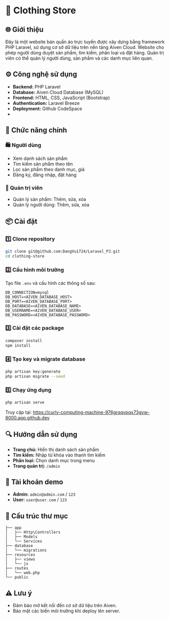 # 🛒 Clothing Store

## 🌐 Giới thiệu
Đây là một website bán quần áo trực tuyến được xây dựng bằng framework PHP Laravel, sử dụng cơ sở dữ liệu trên nền tảng Aiven Cloud. Website cho phép người dùng duyệt sản phẩm, tìm kiếm, phân loại và đặt hàng. Quản trị viên có thể quản lý người dùng, sản phẩm và các danh mục liên quan.

## ⚙️ Công nghệ sử dụng
- **Backend:** PHP Laravel
- **Database:** Aiven Cloud Database (MySQL)
- **Frontend:** HTML, CSS, JavaScript (Bootstrap)
- **Authentication:** Laravel Breeze
- **Deployment:** Github CodeSpace
- 
## 🚀 Chức năng chính
### 🛍️ Người dùng
- Xem danh sách sản phẩm
- Tìm kiếm sản phẩm theo tên
- Lọc sản phẩm theo danh mục, giá
- Đăng ký, đăng nhập, đặt hàng

### 🔑 Quản trị viên
- Quản lý sản phẩm: Thêm, sửa, xóa
- Quản lý người dùng: Thêm, sửa, xóa

## 📦 Cài đặt

### 1️⃣ Clone repository
```bash
git clone git@github.com:DangVu1724/Laravel_PJ.git
cd clothing-store
```

### 2️⃣ Cấu hình môi trường
Tạo file `.env` và cấu hình các thông số sau:
```plaintext
DB_CONNECTION=mysql
DB_HOST=<AIVEN_DATABASE_HOST>
DB_PORT=<AIVEN_DATABASE_PORT>
DB_DATABASE=<AIVEN_DATABASE_NAME>
DB_USERNAME=<AIVEN_DATABASE_USER>
DB_PASSWORD=<AIVEN_DATABASE_PASSWORD>
```

### 3️⃣ Cài đặt các package
```bash
composer install
npm install
```

### 4️⃣ Tạo key và migrate database
```bash
php artisan key:generate
php artisan migrate --seed
```

### 5️⃣ Chạy ứng dụng
```bash
php artisan serve
```
Truy cập tại: https://curly-computing-machine-976grqqvpqx73gvw-8000.app.github.dev

## 🔍 Hướng dẫn sử dụng
- **Trang chủ:** Hiển thị danh sách sản phẩm
- **Tìm kiếm:** Nhập từ khóa vào thanh tìm kiếm
- **Phân loại:** Chọn danh mục trong menu
- **Trang quản trị:** `/admin`

## 🔑 Tài khoản demo
- **Admin:** `admin@admin.com` / `123`
- **User:** `user@user.com` / `123`

## 📖 Cấu trúc thư mục
```plaintext
├── app
│   ├── Http\Controllers
│   ├── Models
│   └── Services
├── database
│   └── migrations
├── resources
│   ├── views
│   └── js
├── routes
│   └── web.php
└── public
```

## ⚠️ Lưu ý
- Đảm bảo mở kết nối đến cơ sở dữ liệu trên Aiven.
- Bảo mật các biến môi trường khi deploy lên server.



